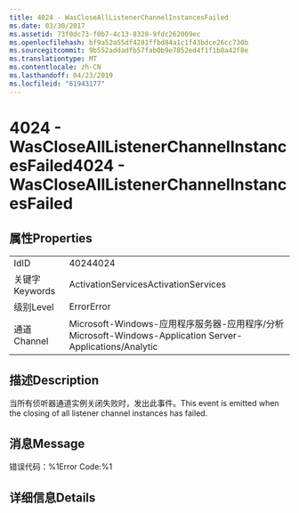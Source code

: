 ```yaml
---
title: 4024 - WasCloseAllListenerChannelInstancesFailed
ms.date: 03/30/2017
ms.assetid: 73f0dc73-f0b7-4c13-8328-9fdc262009ec
ms.openlocfilehash: bf9a52a55df4281ffbd84a1c1f43bdce26cc730b
ms.sourcegitcommit: 9b552addadfb57fab0b9e7852ed4f1f1b8a42f8e
ms.translationtype: MT
ms.contentlocale: zh-CN
ms.lasthandoff: 04/23/2019
ms.locfileid: "61943177"
---
```

# <a name="4024---wasclosealllistenerchannelinstancesfailed"></a><span data-ttu-id="02b17-102">4024 - WasCloseAllListenerChannelInstancesFailed</span><span class="sxs-lookup"><span data-stu-id="02b17-102">4024 - WasCloseAllListenerChannelInstancesFailed</span></span>
## <a name="properties"></a><span data-ttu-id="02b17-103">属性</span><span class="sxs-lookup"><span data-stu-id="02b17-103">Properties</span></span>  
  
|||  
|-|-|  
|<span data-ttu-id="02b17-104">Id</span><span class="sxs-lookup"><span data-stu-id="02b17-104">ID</span></span>|<span data-ttu-id="02b17-105">4024</span><span class="sxs-lookup"><span data-stu-id="02b17-105">4024</span></span>|  
|<span data-ttu-id="02b17-106">关键字</span><span class="sxs-lookup"><span data-stu-id="02b17-106">Keywords</span></span>|<span data-ttu-id="02b17-107">ActivationServices</span><span class="sxs-lookup"><span data-stu-id="02b17-107">ActivationServices</span></span>|  
|<span data-ttu-id="02b17-108">级别</span><span class="sxs-lookup"><span data-stu-id="02b17-108">Level</span></span>|<span data-ttu-id="02b17-109">Error</span><span class="sxs-lookup"><span data-stu-id="02b17-109">Error</span></span>|  
|<span data-ttu-id="02b17-110">通道</span><span class="sxs-lookup"><span data-stu-id="02b17-110">Channel</span></span>|<span data-ttu-id="02b17-111">Microsoft-Windows-应用程序服务器-应用程序/分析</span><span class="sxs-lookup"><span data-stu-id="02b17-111">Microsoft-Windows-Application Server-Applications/Analytic</span></span>|  
  
## <a name="description"></a><span data-ttu-id="02b17-112">描述</span><span class="sxs-lookup"><span data-stu-id="02b17-112">Description</span></span>  
 <span data-ttu-id="02b17-113">当所有侦听器通道实例关闭失败时，发出此事件。</span><span class="sxs-lookup"><span data-stu-id="02b17-113">This event is emitted when the closing of all listener channel instances has failed.</span></span>  
  
## <a name="message"></a><span data-ttu-id="02b17-114">消息</span><span class="sxs-lookup"><span data-stu-id="02b17-114">Message</span></span>  
 <span data-ttu-id="02b17-115">错误代码：%1</span><span class="sxs-lookup"><span data-stu-id="02b17-115">Error Code:%1</span></span>  
  
## <a name="details"></a><span data-ttu-id="02b17-116">详细信息</span><span class="sxs-lookup"><span data-stu-id="02b17-116">Details</span></span>
